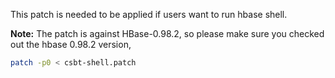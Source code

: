This patch is needed to be applied if users want to run hbase shell.

**Note:** The patch is against HBase-0.98.2, so please make sure you checked out the hbase 0.98.2 version,

```bash
patch -p0 < csbt-shell.patch
```

